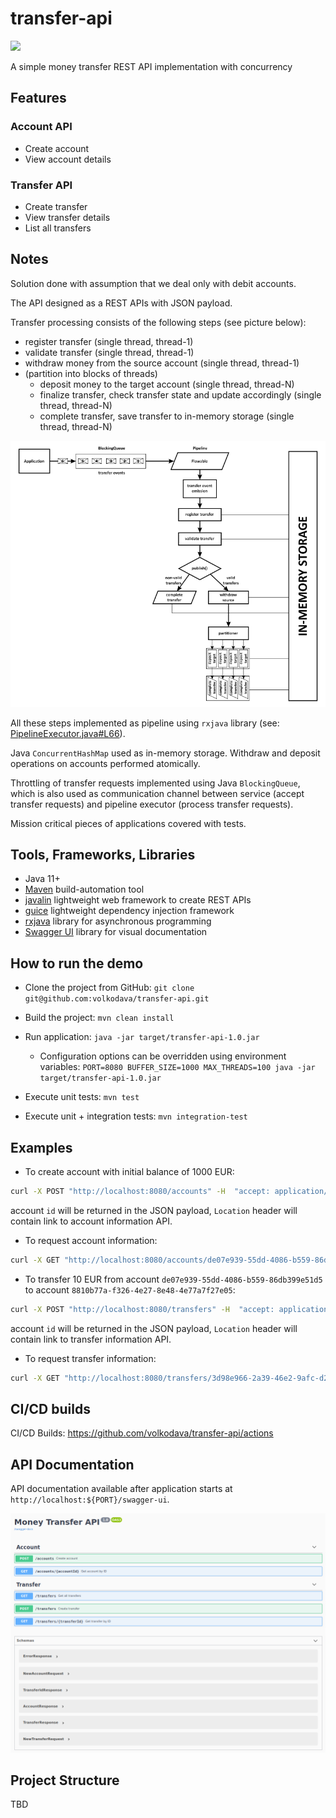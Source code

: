 # transfer-api
![](https://github.com/volkodava/transfer-api/workflows/transfer-api/badge.svg)

A simple money transfer REST API implementation with concurrency

## Features

### Account API

- Create account
- View account details

### Transfer API

- Create transfer
- View transfer details
- List all transfers

## Notes

Solution done with assumption that we deal only with debit accounts.

The API designed as a REST APIs with JSON payload.

Transfer processing consists of the following steps (see picture below):
- register transfer (single thread, thread-1)
- validate transfer (single thread, thread-1)
- withdraw money from the source account (single thread, thread-1)
- (partition into blocks of threads)
    - deposit money to the target account (single thread, thread-N)
    - finalize transfer, check transfer state and update accordingly (single thread, thread-N)
    - complete transfer, save transfer to in-memory storage (single thread, thread-N)

<img src="./docs/pipeline.png" alt="">

All these steps implemented as pipeline using `rxjava` library (see: [PipelineExecutor.java#L66](./src/main/java/com/demo/api/transfer/manager/PipelineExecutor.java#L66)). 

Java `ConcurrentHashMap` used as in-memory storage. Withdraw and deposit operations on accounts performed atomically. 

Throttling of transfer requests implemented using Java `BlockingQueue`, 
which is also used as communication channel between service (accept transfer requests) and pipeline executor (process transfer requests). 

Mission critical pieces of applications covered with tests.

## Tools, Frameworks, Libraries

- Java 11+
- [Maven](https://maven.apache.org/) build-automation tool
- [javalin](https://javalin.io/) lightweight web framework to create REST APIs
- [guice](https://github.com/google/guice) lightweight dependency injection framework
- [rxjava](https://github.com/ReactiveX/RxJava) library for asynchronous programming
- [Swagger UI](https://swagger.io/tools/swagger-ui/) library for visual documentation

## How to run the demo

- Clone the project from GitHub: `git clone git@github.com:volkodava/transfer-api.git`

- Build the project: `mvn clean install`

- Run application: `java -jar target/transfer-api-1.0.jar`
    - Configuration options can be overridden using environment variables: `PORT=8080 BUFFER_SIZE=1000 MAX_THREADS=100 java -jar target/transfer-api-1.0.jar`

- Execute unit tests: `mvn test`

- Execute unit + integration tests: `mvn integration-test`

## Examples

- To create account with initial balance of 1000 EUR:

```bash
curl -X POST "http://localhost:8080/accounts" -H  "accept: application/json" -H  "Content-Type: application/json" -d "{\"initialBalance\":1000}"
```
account `id` will be returned in the JSON payload, `Location` header will contain link to account information API.

- To request account information:

```bash
curl -X GET "http://localhost:8080/accounts/de07e939-55dd-4086-b559-86db399e51d5" -H  "accept: application/json"
```

- To transfer 10 EUR from account `de07e939-55dd-4086-b559-86db399e51d5` to account `8810b77a-f326-4e27-8e48-4e77a7f27e05`:

```bash
curl -X POST "http://localhost:8080/transfers" -H  "accept: application/json" -H  "Content-Type: application/json" -d "{\"sourceAccountId\":\"de07e939-55dd-4086-b559-86db399e51d5\",\"targetAccountId\":\"8810b77a-f326-4e27-8e48-4e77a7f27e05\",\"amount\":10}"
```
account `id` will be returned in the JSON payload, `Location` header will contain link to transfer information API.

- To request transfer information:

```bash
curl -X GET "http://localhost:8080/transfers/3d98e966-2a39-46e2-9afc-d2b7cf2285d4" -H  "accept: application/json"
```

## CI/CD builds

CI/CD Builds: https://github.com/volkodava/transfer-api/actions

## API Documentation

API documentation available after application starts at `http://localhost:${PORT}/swagger-ui`.

<img src="./docs/swagger.png" alt="">

## Project Structure

TBD
